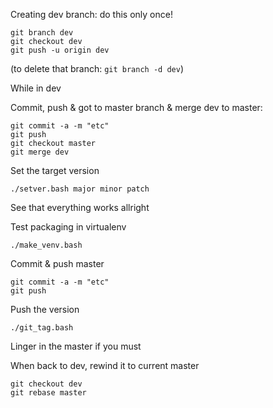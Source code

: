 
Creating dev branch: do this only once!
```
git branch dev
git checkout dev
git push -u origin dev
```
(to delete that branch: ```git branch -d dev```)

While in dev 

Commit, push & got to master branch & merge dev to master:
```
git commit -a -m "etc"
git push
git checkout master
git merge dev
```

Set the target version
```
./setver.bash major minor patch
```

See that everything works allright

Test packaging in virtualenv
```
./make_venv.bash
```

Commit & push master
```
git commit -a -m "etc"
git push
```

Push the version
```
./git_tag.bash
```

Linger in the master if you must

When back to dev, rewind it to current master
```
git checkout dev
git rebase master
```

